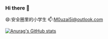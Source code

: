 ### Hi there 👋
😄:安全圈里的小学生
📫:M0uzai5i@outlook.com




[![Anurag's GitHub stats](https://github-readme-stats.vercel.app/api?username=anuraghazra)](https://github.com/M0uzai5i/M0uzai5i)
<!--
**M0uzai5i/M0uzai5i** is a ✨ _special_ ✨ repository because its `README.md` (this file) appears on your GitHub profile.

Here are some ideas to get you started:

- 🔭 I’m currently working on ...
- 🌱 I’m currently learning ...
- 👯 I’m looking to collaborate on ...
- 🤔 I’m looking for help with ...
- 💬 Ask me about ...
- 📫 How to reach me: ...
- 😄 Pronouns: ...
- ⚡ Fun fact: ...
-->
